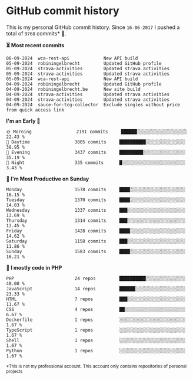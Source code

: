 # GitHub commit history
This is my personal GitHub commit history. Since <!--START_SECTION:first-commit-date-->`16-06-2017`<!--END_SECTION:first-commit-date--> I pushed a total of <!--START_SECTION:total-commit-count-->`9768`<!--END_SECTION:total-commit-count--> commits* 🎉.

<!--START_SECTION:most-recent-commits-->
**⏳ Most recent commits**
                                        
```text
06-09-2024  wca-rest-api             New API build
05-09-2024  robiningelbrecht         Updated GitHub profile
05-09-2024  strava-activities        Updated strava activities
05-09-2024  strava-activities        Updated strava activities
05-09-2024  wca-rest-api             New API build
04-09-2024  robiningelbrecht         Updated GitHub profile
04-09-2024  robiningelbrecht.be      New site build
04-09-2024  strava-activities        Updated strava activities
04-09-2024  strava-activities        Updated strava activities
04-09-2024  sauce-for-tcg-collector  Exclude singles without price from quick access link
```
<!--END_SECTION:most-recent-commits-->  

<!--START_SECTION:commits-per-day-time-->
**I&#039;m an Early 🐤**

```text
🌞 Morning                 2191 commits     ██████░░░░░░░░░░░░░░░░░░░   22.43 %
🌆 Daytime                 3805 commits     ██████████░░░░░░░░░░░░░░░   38.95 %
🌃 Evening                 3437 commits     █████████░░░░░░░░░░░░░░░░   35.19 %
🌙 Night                   335 commits      █░░░░░░░░░░░░░░░░░░░░░░░░   3.43 %
```
<!--END_SECTION:commits-per-day-time-->  

<!--START_SECTION:commits-per-weekday-->
**📅 I&#039;m Most Productive on Sunday**

```text
Monday                    1578 commits     ████░░░░░░░░░░░░░░░░░░░░░   16.15 %
Tuesday                   1370 commits     ████░░░░░░░░░░░░░░░░░░░░░   14.03 %
Wednesday                 1337 commits     ███░░░░░░░░░░░░░░░░░░░░░░   13.69 %
Thursday                  1314 commits     ███░░░░░░░░░░░░░░░░░░░░░░   13.45 %
Friday                    1428 commits     ████░░░░░░░░░░░░░░░░░░░░░   14.62 %
Saturday                  1158 commits     ███░░░░░░░░░░░░░░░░░░░░░░   11.86 %
Sunday                    1583 commits     ████░░░░░░░░░░░░░░░░░░░░░   16.21 %
```
<!--END_SECTION:commits-per-weekday-->  

<!--START_SECTION:repos-per-language-->
**💬 I mostly code in PHP**

```text
PHP                       24 repos         ██████████░░░░░░░░░░░░░░░   40.00 %
JavaScript                14 repos         ██████░░░░░░░░░░░░░░░░░░░   23.33 %
HTML                      7 repos          ███░░░░░░░░░░░░░░░░░░░░░░   11.67 %
CSS                       4 repos          ██░░░░░░░░░░░░░░░░░░░░░░░   6.67 %
Dockerfile                1 repos          ░░░░░░░░░░░░░░░░░░░░░░░░░   1.67 %
TypeScript                1 repos          ░░░░░░░░░░░░░░░░░░░░░░░░░   1.67 %
Shell                     1 repos          ░░░░░░░░░░░░░░░░░░░░░░░░░   1.67 %
Python                    1 repos          ░░░░░░░░░░░░░░░░░░░░░░░░░   1.67 %
```
<!--END_SECTION:repos-per-language-->  

<sub>*This is not my professional account. This account only contains repositories of personal projects</sub>
